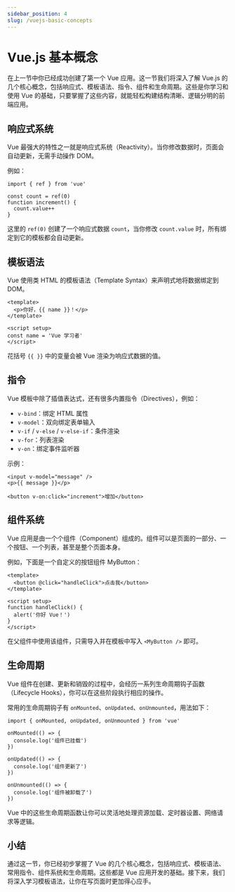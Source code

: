 ```yaml
---
sidebar_position: 4
slug: /vuejs-basic-concepts
---
```


# Vue.js 基本概念

在上一节中你已经成功创建了第一个 Vue 应用。这一节我们将深入了解 Vue.js 的几个核心概念，包括响应式、模板语法、指令、组件和生命周期。这些是你学习和使用 Vue 的基础，只要掌握了这些内容，就能轻松构建结构清晰、逻辑分明的前端应用。



## 响应式系统

Vue 最强大的特性之一就是响应式系统（Reactivity）。当你修改数据时，页面会自动更新，无需手动操作 DOM。

例如：

```tsx showLineNumbers
import { ref } from 'vue'

const count = ref(0)
function increment() {
  count.value++
}
```

这里的 `ref(0)` 创建了一个响应式数据 `count`，当你修改 `count.value` 时，所有绑定到它的模板都会自动更新。



## 模板语法

Vue 使用类 HTML 的模板语法（Template Syntax）来声明式地将数据绑定到 DOM。

```tsx showLineNumbers
<template>
  <p>你好，{{ name }}！</p>
</template>

<script setup>
const name = 'Vue 学习者'
</script>
```

花括号 `{{ }}` 中的变量会被 Vue 渲染为响应式数据的值。



## 指令

Vue 模板中除了插值表达式，还有很多内置指令（Directives），例如：

- `v-bind`：绑定 HTML 属性
- `v-model`：双向绑定表单输入
- `v-if` / `v-else` / `v-else-if`：条件渲染
- `v-for`：列表渲染
- `v-on`：绑定事件监听器

示例：

```tsx showLineNumbers
<input v-model="message" />
<p>{{ message }}</p>

<button v-on:click="increment">增加</button>
```



## 组件系统

Vue 应用是由一个个组件（Component）组成的。组件可以是页面的一部分、一个按钮、一个列表，甚至是整个页面本身。

例如，下面是一个自定义的按钮组件 MyButton：

```tsx showLineNumbers title="MyButton.vue"
<template>
  <button @click="handleClick">点击我</button>
</template>

<script setup>
function handleClick() {
  alert('你好 Vue！')
}
</script>
```

在父组件中使用该组件，只需导入并在模板中写入 `<MyButton />` 即可。



## 生命周期

Vue 组件在创建、更新和销毁的过程中，会经历一系列生命周期钩子函数（Lifecycle Hooks），你可以在这些阶段执行相应的操作。

常用的生命周期钩子有 `onMounted`、`onUpdated`、`onUnmounted`，用法如下：

```tsx showLineNumbers
import { onMounted, onUpdated, onUnmounted } from 'vue'

onMounted(() => {
  console.log('组件已挂载')
})

onUpdated(() => {
  console.log('组件更新了')
})

onUnmounted(() => {
  console.log('组件被卸载了')
})
```

Vue 中的这些生命周期函数让你可以灵活地处理资源加载、定时器设置、网络请求等逻辑。



## 小结

通过这一节，你已经初步掌握了 Vue 的几个核心概念，包括响应式、模板语法、常用指令、组件系统和生命周期。这些都是 Vue 应用开发的基础。接下来，我们将深入学习模板语法，让你在写页面时更加得心应手。
